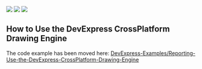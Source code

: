 <!-- default badges list -->
![](https://img.shields.io/endpoint?url=https://codecentral.devexpress.com/api/v1/VersionRange/244939723/2022.1)
[![](https://img.shields.io/badge/Open_in_DevExpress_Support_Center-FF7200?style=flat-square&logo=DevExpress&logoColor=white)](https://supportcenter.devexpress.com/ticket/details/T868014)
[![](https://img.shields.io/badge/📖_How_to_use_DevExpress_Examples-e9f6fc?style=flat-square)](https://docs.devexpress.com/GeneralInformation/403183)
<!-- default badges end -->
## How to Use the DevExpress CrossPlatform Drawing Engine

The code example has been moved here: [DevExpress-Examples/Reporting-Use-the-DevExpress-CrossPlatform-Drawing-Engine](https://github.com/DevExpress-Examples/Reporting-Use-the-DevExpress-CrossPlatform-Drawing-Engine)
